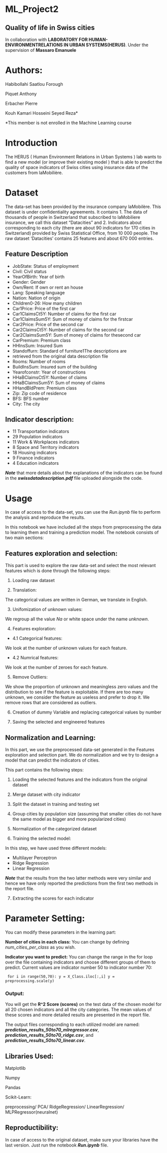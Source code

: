 # ML_Project2
## Quality of life in Swiss cities
In collaboration with **LABORATORY  FOR  HUMAN-ENVIRONMENTRELATIONS IN URBAN SYSTEMS(HERUS)**.
Under the supervision of **Massaro Emanuele**

# Authors:

Habibollahi Saatlou Forough

Piquet Anthony

Erbacher Pierre

Kouh Kamari Hosseini Seyed Reza*

*This member is not enrolled in the Machine Learning course

# Introduction
The HERUS ( Human Environment Relations in Urban Systems ) lab
wants to find a new model (or improve their existing model ) that is able to
predict the quality of space indicators of Swiss cities using insurance data of the customers from laMobilière.


# Dataset
The data-set has been provided by the insurance company laMobilère.
This dataset is under confidentiality agreements. It contains 1. The data of thousands of people in Switzerland that subscribed to
laMobiliere insurance, we call this dataset “Datacities” and 2. Indicators about corresponding to each city (there are about
90 indicators for 170 cities in Switzerland) provided by Swiss Statistical Office, from 10 000 people.
The raw dataset ‘Datacities’ contains 25 features and about 670 000 entries.


## Feature Description
* JobState: Status of employment
* Civil: Civil status
* YearOfBirth: Year of birth
* Gender: Gender
* Own/Rent: If own or rent an house
* Lang: Speaking language
* Nation: Nation of origin
* Children0-26: How many children
* Car1Price: Price of the first car
* Car1ClaimsCt5Y: Number of claims for the first car
* Car1ClaimsSum5Y: Sum of money of claims for the firstcar
* Car2Price: Price of the second car
* Car2ClaimsCt5Y: Number of claims for the second car
* Car2ClaimsSum5Y: Sum of money of claims for thesecond car
* CarPremium: Premium class
* HHInsSum: Insured Sum
* Standoffurn: Standard of furniture1The descriptions are
* retrieved from the original data description file
* Rooms: Number of rooms
* BuildInsSum: Insured sum of the building
* Yearofconstr: Year of constructions
* HHaBClaimsCt5Y: Number of claims
* HHaBClaimsSum5Y: Sum of money of claims
* HHandBldPrem: Premium class
* Zip: Zip code of residence
* BFS: BFS number
* City: The city

## Indicator description:
* 11 Transportation indicators
* 29 Population indicators
* 11 Work & Workplaces indicators
* 8 Space and Territory indicators
* 18 Housing indicators
* 9 Finance indicators
* 4 Education indicators

**_Note_** that more details about the explanations of the indicators can be found in the **_swissdatadescription.pdf_** file uploaded alongside the code.

# Usage
In case of access to the data-set, you can use the _Run.ipynb_ file to perform the analysis and reproduce the results.

In this notebook we have included all the steps from preprocessing the data to learning them and training a prediction model. The notebook consists of two main sections:
## Features exploration and selection:

This part is used to explore the raw data-set and select the most
relevant features which is done through the following steps: 
1. Loading raw dataset 

2. Translation:

The categorical values are written in German, we translate in English.

3. Unifomization of unknown values:

We regroup all the value _Na_ or white space under the name _unknown_.

4. Features exploration:

* 4.1 Categorical features:

We look at the number of unknown values for each feature.

* 4.2 Numrical features:

We look at the number of zeroes for each feature.

5. Remove Outliers:

We show the proportion of unknown and meaningless zero values and the distribution to see if the feature is exploitable. If there are too many unknown, we consider the feature as useless and prefer to drop it. We remove rows that are considered as outliers.

6. Creation of dummy Variable and replacing categorical values by number

7. Saving the selected and engineered features

## Normalization and Learning:
In this part, we use the preprocessed data-set generated in the Features exploration and selection part. We do normalization and we try to design a model that can predict the indicators of cities.

This part contains the following steps:

1. Loading the selected features and the indicators from the original dataset

2. Merge dataset with city indicator

3. Split the dataset in training and testing set

4. Group cities by population size (assuming that smaller cities do not have the same model as bigger and more popularized cities)

5. Normalization of the categorized dataset

6. Training the selected model:

In this step, we have used three different models:

* Multilayer Perceptron
* Ridge Regression
* Linear Regression

**_Note_** that the results from the two latter methods were very similar and hence we have only reported the predictions from the first two methods in the report file.

7. Extracting the scores for each indicator

# Parameter Setting:

You can modify these parameters in the learning part:


**Number of cities in each class:** You can change by defining _num_cities_per_class_ as you wish.

**Indicator you want to predict:** You can change the range in the for loop over the file containing indicators and choose different groups of them to predict. Current values are indicator number 50 to indicator number 70:

` for i in range(50,70):
        y = X_Class.iloc[:,i]
        y = preprocessing.scale(y)`



### Output:

You will get the **R^2 Score (scores)** on the test data of the chosen model for all 20 chosen indicators and all the city categories. The mean values of these scores and more detailed results are presented in the report file. 

The output files corresponding to each utilized model are named: **_prediction_results_50to70_mlregressor.csv_**, **_prediction_results_50to70_ridge.csv_**, and **_prediction_results_50to70_linear.csv_**.


## Libraries Used:
Matplotlib

Numpy

Pandas

Scikit-Learn:

preprocessing/ PCA/ RidgeRegression/ LinearRegression/
MLPRegressor(neuralnet)

## Reproductibility:
In case of access to the original dataset, make sure your libraries have the last version. Just run the notebook **_Run.ipynb_** file.


